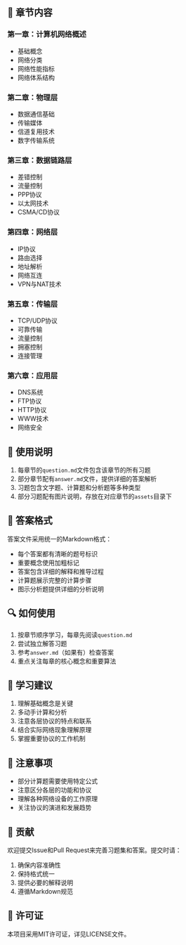 
## 📖 章节内容

### 第一章：计算机网络概述
- 基础概念
- 网络分类
- 网络性能指标
- 网络体系结构

### 第二章：物理层
- 数据通信基础
- 传输媒体
- 信道复用技术
- 数字传输系统

### 第三章：数据链路层
- 差错控制
- 流量控制
- PPP协议
- 以太网技术
- CSMA/CD协议

### 第四章：网络层
- IP协议
- 路由选择
- 地址解析
- 网络互连
- VPN与NAT技术

### 第五章：传输层
- TCP/UDP协议
- 可靠传输
- 流量控制
- 拥塞控制
- 连接管理

### 第六章：应用层
- DNS系统
- FTP协议
- HTTP协议
- WWW技术
- 网络安全

## 🎯 使用说明

1. 每章节的`question.md`文件包含该章节的所有习题
2. 部分章节配有`answer.md`文件，提供详细的答案解析
3. 习题包含文字题、计算题和分析题等多种类型
4. 部分习题配有图片说明，存放在对应章节的`assets`目录下

## 📝 答案格式

答案文件采用统一的Markdown格式：
- 每个答案都有清晰的题号标识
- 重要概念使用加粗标记
- 答案包含详细的解释和推导过程
- 计算题展示完整的计算步骤
- 图示分析题提供详细的分析说明

## 🔍 如何使用

1. 按章节顺序学习，每章先阅读`question.md`
2. 尝试独立解答习题
3. 参考`answer.md`（如果有）检查答案
4. 重点关注每章的核心概念和重要算法

## 🚀 学习建议

1. 理解基础概念是关键
2. 多动手计算和分析
3. 注意各层协议的特点和联系
4. 结合实际网络现象理解原理
5. 掌握重要协议的工作机制

## 📌 注意事项

- 部分计算题需要使用特定公式
- 注意区分各层的功能和协议
- 理解各种网络设备的工作原理
- 关注协议的演进和发展趋势

## 🤝 贡献

欢迎提交Issue和Pull Request来完善习题集和答案。提交时请：
1. 确保内容准确性
2. 保持格式统一
3. 提供必要的解释说明
4. 遵循Markdown规范

## 📄 许可证

本项目采用MIT许可证，详见LICENSE文件。